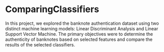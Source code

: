 # ComparingClassifiers

In this project, we explored the banknote authentication dataset using two distinct machine learning models: Linear Discriminant Analysis and Linear Support Vector Machine. The primary objectives were to determine the authenticity of banknotes based on selected features and compare the results of the selected classifiers.
